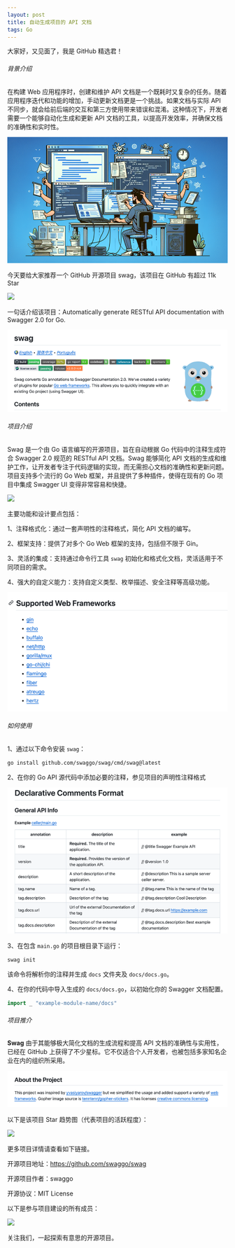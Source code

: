 ```yaml
---
layout: post
title: 自动生成项目的 API 文档
tags: Go
---
```


大家好，又见面了，我是 GitHub 精选君！

###### 背景介绍

在构建 Web 应用程序时，创建和维护 API 文档是一个既耗时又复杂的任务。随着应用程序迭代和功能的增加，手动更新文档更是一个挑战。如果文档与实际 API 不同步，就会给前后端的交互和第三方使用带来错误和混淆。这种情况下，开发者需要一个能够自动化生成和更新 API 文档的工具，以提高开发效率，并确保文档的准确性和实时性。

![](https://raw.githubusercontent.com/ZhuPeng/pic/master/mac/compress_tmp-897aa9b0952792833b78bd0ea324f93b.png)

今天要给大家推荐一个 GitHub 开源项目 swag，该项目在 GitHub 有超过 11k Star

![](https://stats.deeptrain.net/repo/swaggo/swag/?theme=light)

一句话介绍该项目：Automatically generate RESTful API documentation with Swagger 2.0 for Go.

![](https://raw.githubusercontent.com/ZhuPeng/pic/master/images/compress_image-20241207230817349.png)


###### 项目介绍

Swag 是一个由 Go 语言编写的开源项目，旨在自动根据 Go 代码中的注释生成符合 Swagger 2.0 规范的 RESTful API 文档。Swag 能够简化 API 文档的生成和维护工作，让开发者专注于代码逻辑的实现，而无需担心文档的准确性和更新问题。项目支持多个流行的 Go Web 框架，并且提供了多种插件，使得在现有的 Go 项目中集成 Swagger UI 变得非常容易和快捷。

![](https://raw.githubusercontent.com/swaggo/swag/master/assets/swagger-image.png)

主要功能和设计要点包括：

1、注释格式化：通过一套声明性的注释格式，简化 API 文档的编写。

2、框架支持：提供了对多个 Go Web 框架的支持，包括但不限于 Gin。

3、灵活的集成：支持通过命令行工具 `swag` 初始化和格式化文档，灵活适用于不同项目的需求。

4、强大的自定义能力：支持自定义类型、枚举描述、安全注释等高级功能。

![](https://raw.githubusercontent.com/ZhuPeng/pic/master/images/compress_image-20241207230958492.png)

###### 如何使用

1、通过以下命令安装 `swag`：

```sh
go install github.com/swaggo/swag/cmd/swag@latest
```

2、在你的 Go API 源代码中添加必要的注释，参见项目的声明性注释格式

![](https://raw.githubusercontent.com/ZhuPeng/pic/master/images/compress_image-20241207231232924.png)

3、在包含 `main.go` 的项目根目录下运行：

```sh
swag init
```
该命令将解析你的注释并生成 `docs` 文件夹及 `docs/docs.go`。

4、在你的代码中导入生成的 `docs/docs.go`，以初始化你的 Swagger 文档配置。

```go
import _ "example-module-name/docs"
```

###### 项目推介

**Swag** 由于其能够极大简化文档的生成流程和提高 API 文档的准确性与实用性，已经在 GitHub 上获得了不少星标。它不仅适合个人开发者，也被包括多家知名企业在内的组织所采用。

![](https://raw.githubusercontent.com/ZhuPeng/pic/master/images/compress_image-20241207231313892.png)

以下是该项目 Star 趋势图（代表项目的活跃程度）：

![](https://api.star-history.com/svg?repos=swaggo/swag&type=Timeline)

更多项目详情请查看如下链接。

开源项目地址：https://github.com/swaggo/swag 

开源项目作者：swaggo

开源协议：MIT License

以下是参与项目建设的所有成员：

![](https://contrib.rocks/image?repo=swaggo/swag)

关注我们，一起探索有意思的开源项目。


